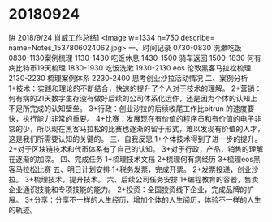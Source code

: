 # 20180924

[# 2018/9/24 肖威工作总结]
<image w=1334 h=750 describe= name=Notes_1537806024062.jpg>
一、时间记录
0730-0830 洗漱吃饭
0830-1130案例梳理
1130-1430 吃饭休息
1430-1500 骑车返回
1500-1830 何有病比特币19天梳理
1830-1930 吃饭洗漱
1930-2130 eos 伦敦黑客马拉松梳理
2130-2230 梳理案例体系
2230-2400 思考创业沙拉活动情况
二、案例分析
1+技术：实践和理论的不断结合，快速的提升了个人对于技术的理解。
2+营销：何有病的21天数字生存没有做好后续的公司体系化运作，还是因为个体的认知上不足所完成的认知壁垒。
3+行政：创业沙拉的后续收尾工作比bitrun 的速度要快，执行能力非常的重要。
4+比赛：发展现在有价值的程序员和有价值的电子非常的少，所以现在黑客马拉松的比赛也逐渐的留于形式，难以发现有价值的人才，这是我们所需要认知的关键的。
三、自我反思
1+个体技术得到了进一步的提升。
2+对于区块链技术和代币体系有了自己的认知。
3+对于行政，产品，销售的理解在逐渐的加深。
四、完成任务
1+梳理技术文档
2+梳理何有病经历
3+梳理eos黑客马拉松比赛
五、明日计划安排
1+税务发票，完成开票。
2+发票投递，创业沙拉。
3+梳理技术，提升技术。
六、后续公司任务安排
1+编程教育的容器，售卖企业通识技能和专项技能的能力。
2+投资：全国投资线下企业，完成品牌的扩展。
3+分享：分享不一样的人生经历，增加个体的人生阅历，体验不一样的人生的轨迹。
